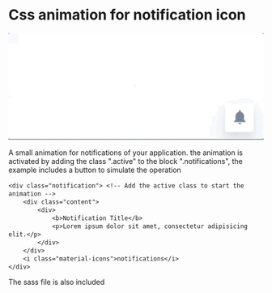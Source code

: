 # Css animation for notification icon

![SimplePortfolio](notification.gif)

A small animation for notifications of your application.
the animation is activated by adding the class ".active" to the block ".notifications", the example includes a button to simulate the operation

```
<div class="notification"> <!-- Add the active class to start the animation -->
    <div class="content">
        <div>
            <b>Notification Title</b>
            <p>Lorem ipsum dolor sit amet, consectetur adipisicing elit.</p>
        </div>
    </div>
    <i class="material-icons">notifications</i>
</div>
```

The sass file is also included
